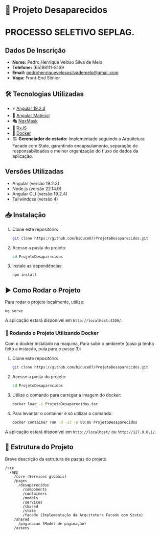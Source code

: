 # 🚀 Projeto Desaparecidos

# PROCESSO SELETIVO SEPLAG.

## Dados De Inscrição

- **Nome:** Pedro Henrique Veloso Silva de Melo
- **Telefone:** (65)98111-8169
- **Email:** pedrohenriquevelososilvademelo@gmail.com
- **Vaga:** Front-End Sênior

## 🛠 Tecnologias Utilizadas

- ⚡ [Angular 19.2.3](https://angular.io/)
- 🎨 [Angular Material](https://material.angular.io/)
- 🎭 [NgxMask](https://github.com/JsDaddy/ngx-mask)
- 🔄 [RxJS](https://rxjs.dev/)
- 🐳 [Docker](https://www.docker.com/)
- 🏗 **Gerenciador de estado:** Implementado seguindo a Arquitetura Facade com State, garantindo encapsulamento, separação de responsabilidades e melhor organização do fluxo de dados da aplicação.

## Versões Utilizadas

- Angular (versão 19.2.3)
- Node.js (versão 22.14.0)
- Angular CLI (versão 19.2.4)
- Tailwindcss (versão 4)

## 📥 Instalação

1. Clone este repositório:
   ```sh
   git clone https://github.com/biduco07/ProjetoDesaparecidos.git
   ```
2. Acesse a pasta do projeto:
   ```sh
   cd ProjetoDesaparecidos
   ```
3. Instale as dependências:
   ```sh
   npm install
   ```

## ▶️ Como Rodar o Projeto

Para rodar o projeto localmente, utilize:

```sh
ng serve
```

A aplicação estará disponível em `http://localhost:4200/`.

### 🐳 Rodando o Projeto Utilizando Docker

Com o docker instalado na maquina, Para subir o ambiente (caso já tenha feito a instação, pula para o passo 3):

1. Clone este repositório:

   ```sh
   git clone https://github.com/biduco07/ProjetoDesaparecidos.git
   ```

2. Acesse a pasta do projeto:

   ```sh
   cd ProjetoDesaparecidos
   ```

3. Utilize o comando para carregar a imagem do docker:

   ```sh
   docker load -i ProjetoDesaparecidos.tar
   ```

4. Para levantar o container é só utilizar o comando:
   ```sh
   docker container run -d -it -p 80:80 ProjetoDesaparecidos
   ```

A aplicação estará disponível em `http://localhost/` ou `http://127.0.0.1/`.

## 📂 Estrutura do Projeto

Breve descrição da estrutura de pastas do projeto.

```
/src
  /app
    /core (Services globais)
    /pages
      /desaparecidos
        /components
        /containers
        /models
        /services
        /shared
        /state
        /facade (Implementação da Arquitetura Facade com State)
    /shared
      /paginacao (Model de paginação)
    /assets
```
